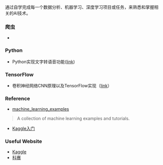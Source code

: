 


通过自学完成每一个数据分析、机器学习、深度学习项目或任务，来熟悉和掌握相关的AI技术。


### 爬虫
- 

### Python
- Python实现文字转语音功能([link](https://github.com/iphysresearch/AI_Programs/tree/master/Python实现文字转语音功能))

### TensorFlow
- 卷积神经网络CNN原理以及TensorFlow实现（[link](https://github.com/iphysresearch/AI_Programs/tree/master/卷积神经网络CNN原理以及TensorFlow实现)）


### Reference
- [machine_learning_examples](https://github.com/lazyprogrammer/machine_learning_examples)
> A collection of machine learning examples and tutorials.
- [Kaggle入门](https://zhuanlan.zhihu.com/p/25686876?utm_medium=social&utm_source=wechat_session&from=groupmessage&isappinstalled=1)

### Useful Website
- [Kaggle](https://www.kaggle.com)
- [科赛](https://www.kesci.com)
